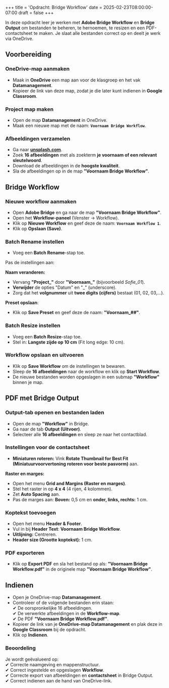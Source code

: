 +++
title = 'Opdracht: Bridge Workflow'
date = 2025-02-23T08:00:00-07:00
draft = false
+++

In deze opdracht leer je werken met **Adobe Bridge Workflow** en **Bridge Output** om bestanden te beheren, te hernoemen, te resizen en een PDF-contactsheet te maken. Je slaat alle bestanden correct op en deelt je werk via OneDrive.  

## Voorbereiding

### OneDrive-map aanmaken
- Maak in **OneDrive** een map aan voor de klasgroep en het vak **Datamanagement**.  
- Kopieer de link van deze map, zodat je die later kunt indienen in **Google Classroom**.  

### Project map maken
- Open de map **Datamanagement** in OneDrive.  
- Maak een nieuwe map met de naam: **`Voornaam Bridge Workflow`**.  

### Afbeeldingen verzamelen
- Ga naar **[unsplash.com](https://unsplash.com/)**.  
- Zoek **16 afbeeldingen** met als zoekterm **je voornaam of een relevant sleutelwoord**.  
- Download de afbeeldingen in de **hoogste kwaliteit**.  
- Sla de afbeeldingen op in de map **"Voornaam Bridge Workflow"**.  

## Bridge Workflow

### Nieuwe workflow aanmaken
- Open **Adobe Bridge** en ga naar de map **"Voornaam Bridge Workflow"**.  
- Open het **Workflow-paneel** (Venster → Workflow).  
- Klik op **Nieuwe Workflow** en geef deze de naam: **`Voornaam Workflow 1`**.
- Klik op **Opslaan (Save)**.  

### Batch Rename instellen
- Voeg een **Batch Rename**-stap toe.  

Pas de instellingen aan:  

**Naam veranderen:**  
- Vervang **"Project_"** door **"Voornaam_"** (bijvoorbeeld *Sofie_01*).  
- **Verwijder** de opties "Datum" en "_" (underscore).  
- Zorg dat het **volgnummer** uit **twee digits (cijfers)** bestaat (01, 02, 03,...).  

**Preset opslaan**: 
- Klik op **Save Preset** en geef deze de naam: **"Voornaam_##"**.

### Batch Resize instellen
- Voeg een **Batch Resize**-stap toe.  
- Stel in: **Langste zijde op 10 cm** (Fit long edge: 10 cm).  

### Workflow opslaan en uitvoeren
- Klik op **Save Workflow** om de instellingen te bewaren.  
- Sleep de **16 afbeeldingen** naar de workflow en klik op **Start Workflow**.  
- De nieuwe bestanden worden opgeslagen in een submap **"Workflow"** binnen je map.  

## PDF met Bridge Output

### Output-tab openen en bestanden laden

- Open de map **"Workflow"** in Bridge.  
- Ga naar de tab **Output (Uitvoer)**.  
- Selecteer alle **16 afbeeldingen** en sleep ze naar het contactblad.  

### Instellingen voor de contactsheet

- **Miniaturen roteren:** Vink **Rotate Thumbnail for Best Fit (Miniatuurvoorvertoning roteren voor beste pasvorm)** aan.  

**Raster en marges:** 

- Open het menu **Grid and Margins (Raster en marges)**.  
- Stel het raster in op **4 x 4** (4 rijen, 4 kolommen).  
- Zet **Auto Spacing** aan.  
- Pas de marges aan: **Boven:** 0,5 cm en **onder, links, rechts:** 1 cm.

### Koptekst toevoegen

- Open het menu **Header & Footer**.  
- Vul in bij **Header Text**: **Voornaam Bridge Workflow**.  
- **Uitlijning:** Centreren.  
- **Header size (Grootte koptekst):** 1 cm.  

### PDF exporteren

- Klik op **Export PDF** en sla het bestand op als: **"Voornaam Bridge Workflow.pdf"** in de originele map **"Voornaam Bridge Workflow"**.

## Indienen

- Open je OneDrive-map **Datamanagement**.  
- Controleer of de volgende bestanden erin staan:  
✔ De oorspronkelijke 16 afbeeldingen.  
✔ De verwerkte afbeeldingen in de **Workflow-map**.  
✔ De PDF **"Voornaam Bridge Workflow.pdf"**.  
- Kopieer de link van je **OneDrive-map Datamanagement** en plak deze in **Google Classroom** bij de opdracht.
- Klik op **Indienen**.

### Beoordeling
Je wordt geëvalueerd op:  
✔ Correcte naamgeving en mappenstructuur.  
✔ Correct ingestelde en opgeslagen **Workflow**.  
✔ Correcte export van afbeeldingen en **contactsheet** in Bridge Output.  
✔ Correct indienen aan de hand van OneDrive-link.